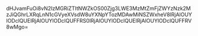 dHJvamFuOi8vN2IzMGRiZTItNWZkOS00Zjg3LWE3MzMtZmFjZWYzNzk2MzJiQGhrLXRqLnN1cGVyeXVsdW8uYXNpYTozMDAwMiNSZWxheV8lRjAlOUYlODclQUElRjAlOUYlODclQUFFRS0lRjAlOUYlODclQUElRjAlOUYlODclQUFFRV8wMgo=